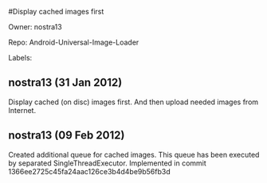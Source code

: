 #Display cached images first

Owner: nostra13

Repo: Android-Universal-Image-Loader

Labels: 

## nostra13 (31 Jan 2012)

Display cached (on disc) images first. And then upload needed images from Internet.


## nostra13 (09 Feb 2012)

Created additional queue for cached images. This queue has been executed by separated SingleThreadExecutor.
Implemented in commit 1366ee2725c45fa24aac126ce3b4d4be9b56fb3d


